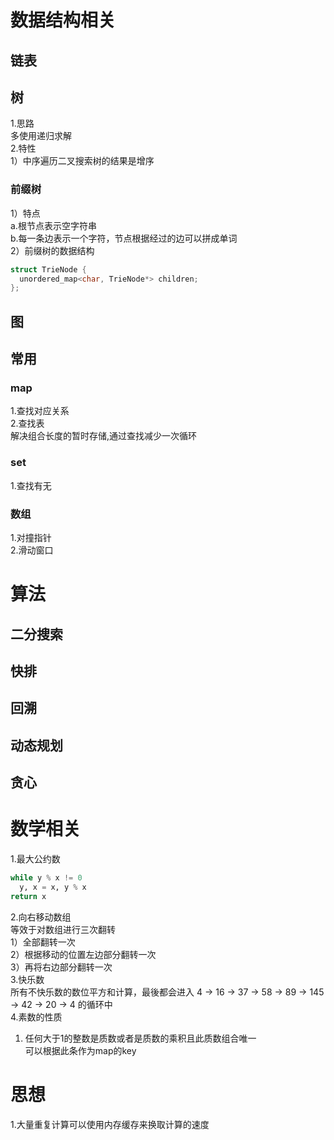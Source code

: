 # 数据结构相关
## 链表

## 树
1.思路  
多使用递归求解  
2.特性  
1）中序遍历二叉搜索树的结果是增序  
### 前缀树
1）特点  
a.根节点表示空字符串  
b.每一条边表示一个字符，节点根据经过的边可以拼成单词  
2）前缀树的数据结构  
```c++
struct TrieNode {
  unordered_map<char, TrieNode*> children;
};
```

## 图

## 常用
### map  
1.查找对应关系  
2.查找表  
解决组合长度的暂时存储,通过查找减少一次循环  
### set  
1.查找有无  
### 数组
1.对撞指针  
2.滑动窗口    



# 算法
## 二分搜索

## 快排

## 回溯

## 动态规划

## 贪心

# 数学相关
1.最大公约数  
```python
while y % x != 0
  y, x = x, y % x
return x 
```
2.向右移动数组  
等效于对数组进行三次翻转  
1）全部翻转一次   
2）根据移动的位置左边部分翻转一次  
3）再将右边部分翻转一次  
3.快乐数  
所有不快乐数的数位平方和计算，最後都会进入 4 → 16 → 37 → 58 → 89 → 145 → 42 → 20 → 4 的循环中  
4.素数的性质  
1) 任何大于1的整数是质数或者是质数的乘积且此质数组合唯一  
可以根据此条作为map的key   



# 思想
1.大量重复计算可以使用内存缓存来换取计算的速度  
